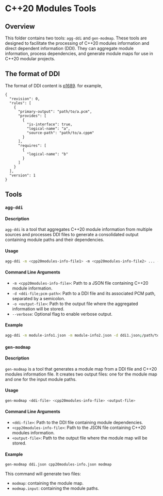 # C++20 Modules Tools

## Overview

This folder contains two tools: `agg-ddi` and `gen-modmap`. These tools are designed to facilitate the processing of C++20 modules information and direct dependent information (DDI). They can aggregate module information, process dependencies, and generate module maps for use in C++20 modular projects.

## The format of DDI

The format of DDI content is [p1689](https://www.open-std.org/jtc1/sc22/wg21/docs/papers/2022/p1689r5.html).
for example,

```
{
  "revision": 0,
  "rules": [
    {
      "primary-output": "path/to/a.pcm",
      "provides": [
        {
          "is-interface": true,
          "logical-name": "a",
          "source-path": "path/to/a.cppm"
        }
      ],
      "requires": [
        {
          "logical-name": "b"
        }
      ]
    }
  ],
  "version": 1
}
```

## Tools

### `agg-ddi`

#### Description

`agg-ddi` is a tool that aggregates C++20 module information from multiple sources and processes DDI files to generate a consolidated output containing module paths and their dependencies.

#### Usage

```sh
agg-ddi -m <cpp20modules-info-file1> -m <cpp20modules-info-file2> ... -d <ddi-file1;path/to/pcm1> -d <ddi-file2;path/to/pcm2> ... -o <output-file> [--verbose]
```

#### Command Line Arguments

- `-m <cpp20modules-info-file>`: Path to a JSON file containing C++20 module information.
- `-d <ddi-file;pcm-path>`: Path to a DDI file and its associated PCM path, separated by a semicolon.
- `-o <output-file>`: Path to the output file where the aggregated information will be stored.
- `--verbose`: Optional flag to enable verbose output.

#### Example

```sh
agg-ddi -m module-info1.json -m module-info2.json -d ddi1.json;/path/to/pcm1 -d ddi2.json;/path/to/pcm2 -o output.json --verbose
```

### `gen-modmap`

#### Description

`gen-modmap` is a tool that generates a module map from a DDI file and C++20 modules information file. It creates two output files: one for the module map and one for the input module paths.

#### Usage

```sh
gen-modmap <ddi-file> <cpp20modules-info-file> <output-file>
```

#### Command Line Arguments

- `<ddi-file>`: Path to the DDI file containing module dependencies.
- `<cpp20modules-info-file>`: Path to the JSON file containing C++20 modules information.
- `<output-file>`: Path to the output file where the module map will be stored.

#### Example

```sh
gen-modmap ddi.json cpp20modules-info.json modmap
```

This command will generate two files:
- `modmap`: containing the module map.
- `modmap.input`: containing the module paths.
